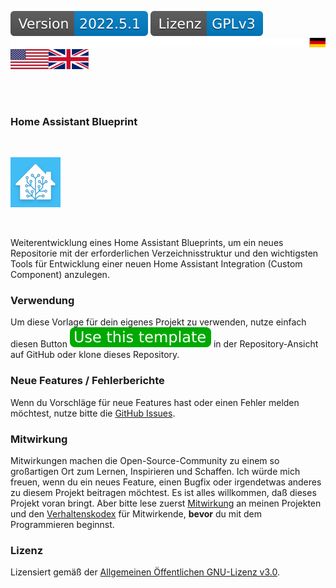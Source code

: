 [![Version][version-badge]][version-url]
[![License][license-badge]][my-license-url]
[![german][german]][de]
[![english][english]][en]
[![empty][empty]][de]
<!--
[![Bugs][bugs-badge]][bugs-url]
-->
<br/>
<br/>

### Home Assistant Blueprint
<br/>

[![Logo][logo]][project-url]

<br/>

Weiterentwicklung eines Home Assistant Blueprints, um ein neues Repositorie mit der erforderlichen Verzeichnisstruktur und den wichtigsten Tools
für Entwicklung einer neuen Home Assistant Integration (Custom Component) anzulegen.

### Verwendung

Um diese Vorlage für dein eigenes Projekt zu verwenden, nutze einfach diesen Button ![btn][template-btn] in der Repository-Ansicht auf GitHub oder klone dieses Repository. 

### Neue Features / Fehlerberichte

Wenn du Vorschläge für neue Features hast oder einen Fehler melden möchtest, nutze bitte die [GitHub Issues][issues-url].

### Mitwirkung

Mitwirkungen machen die Open-Source-Community zu einem so großartigen Ort zum Lernen, Inspirieren und Schaffen. Ich würde mich freuen, wenn du ein neues Feature, einen Bugfix oder irgendetwas anderes zu diesem Projekt beitragen möchtest. Es ist alles willkommen, daß dieses Projekt voran bringt. Aber bitte lese zuerst [Mitwirkung][contribute-url] an meinen Projekten und den [Verhaltenskodex][coc-url] für Mitwirkende, **bevor** du mit dem Programmieren beginnst.
 
### Lizenz

Lizensiert gemäß der [Allgemeinen Öffentlichen GNU-Lizenz v3.0][my-license-url].

<!-- MARKDOWN LINKS & IMAGES -->
<!-- https://www.markdownguide.org/basic-syntax/#reference-style-links -->
[de]: ReadMe.md
[en]: ReadMe.en.md
[english]: images/english.svg
[german]: images/german.svg
[empty]: images/empty.svg

[logo]: images/hassio-icon.png
[project-url]: https://homeassistant.io

[license-badge]: images/lizenz.svg
[my-license-url]: ../License.md
[orig-license-url]: License.gpl.md

[version-badge]: images/version.svg
[version-url]: https://github.com/nixe64/Home-Assistant-Blueprint/releases

[issues-url]: https://github.com/nixe64/Home-Assistant-Blueprint/issues
[bugs-badge]: https://img.shields.io/github/issues/nixe64/Home-Assistant-Blueprint/bug.svg?label=Fehlerberichte&color=informational
[bugs-url]: https://github.com/nixe64/Home-Assistant-Blueprint/issues?utf8=✓&q=is%3Aissue+is%3Aopen+label%3Abug

[contribute-url]: contributing/Contribute.md
[coc-url]: contributing/CodeOfConduct.md

[template-btn]: images/template-btn.svg
